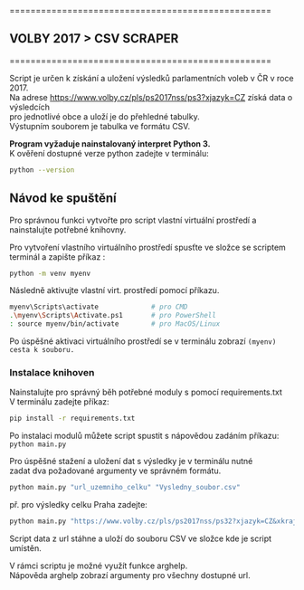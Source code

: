 ==================================================  
## VOLBY 2017 > CSV SCRAPER  
==================================================  

Script je určen k získání a uložení výsledků parlamentních voleb v ČR v roce 2017.  
Na adrese https://www.volby.cz/pls/ps2017nss/ps3?xjazyk=CZ získá data o výsledcích  
pro jednotlivé obce a uloží je do přehledné tabulky.  
Výstupním souborem je tabulka ve formátu CSV.  

__Program vyžaduje nainstalovaný interpret Python 3.__  
K ověření dostupné verze python zadejte v terminálu:
```bash
python --version
```


## Návod ke spuštění  

Pro správnou funkci vytvořte pro script vlastní virtuální prostředí a nainstalujte potřebné knihovny.  

Pro vytvoření vlastního virtuálního prostředí spusťte ve složce se scriptem terminál a zapište příkaz : 
```bash
python -m venv myenv
```
 
Následně aktivujte vlastní virt. prostředí pomocí příkazu.
```bash
myenv\Scripts\activate             # pro CMD
.\myenv\Scripts\Activate.ps1       # pro PowerShell
: source myenv/bin/activate        # pro MacOS/Linux
```

Po úspěšné aktivaci virtuálního prostředí se v terminálu zobrazí `(myenv) cesta k souboru.`  

### Instalace knihoven  

Nainstalujte pro správný běh potřebné moduly s pomocí requirements.txt    
V terminálu zadejte příkaz: 
```bash
pip install -r requirements.txt
```

Po instalaci modulů můžete script spustit s nápovědou zadáním příkazu: `python main.py` 

Pro úspěšné stažení a uložení dat s výsledky je v terminálu nutné  
zadat dva požadované argumenty ve správném formátu.
```bash
python main.py "url_uzemniho_celku" "Vysledny_soubor.csv"
```

př. pro výsledky celku Praha zadejte:  
```bash
python main.py "https://www.volby.cz/pls/ps2017nss/ps32?xjazyk=CZ&xkraj=1&xnumnuts=1100" "vysledky_Praha.csv" 
```
Script data z url stáhne a uloží do souboru CSV ve složce kde je script umístěn.  

V rámci scriptu je možné využít funkce arghelp.  
Nápověda arghelp zobrazí argumenty pro všechny dostupné url.

  


